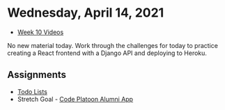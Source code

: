 # Wednesday, April 14, 2021

- [Week 10 Videos](https://www.youtube.com/watch?v=MZsgo-nkEY0&list=PLu0CiQ7bzwERqTICz00ppIjH3GTu1cYK6)

No new material today. Work through the challenges for today to practice creating a React frontend with a Django API and deploying to Heroku.

## Assignments
- [Todo Lists](https://github.com/novemberplatoon/to-do-lists)
- Stretch Goal - [Code Platoon Alumni App](https://github.com/novemberplatoon/cp-alumni-app)
